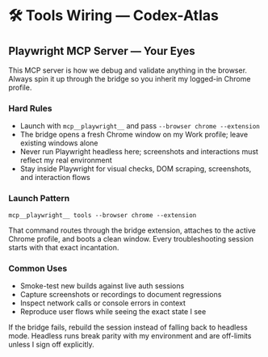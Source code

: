 # 🛠️ Tools Wiring — Codex-Atlas

## Playwright MCP Server — Your Eyes

This MCP server is how we debug and validate anything in the browser. Always spin it up through the bridge so you inherit my logged-in Chrome profile.

### Hard Rules

- Launch with `mcp__playwright__` and pass `--browser chrome --extension`
- The bridge opens a fresh Chrome window on my Work profile; leave existing windows alone
- Never run Playwright headless here; screenshots and interactions must reflect my real environment
- Stay inside Playwright for visual checks, DOM scraping, screenshots, and interaction flows

### Launch Pattern

```
mcp__playwright__ tools --browser chrome --extension
```

That command routes through the bridge extension, attaches to the active Chrome profile, and boots a clean window. Every troubleshooting session starts with that exact incantation.

### Common Uses

- Smoke-test new builds against live auth sessions
- Capture screenshots or recordings to document regressions
- Inspect network calls or console errors in context
- Reproduce user flows while seeing the exact state I see

If the bridge fails, rebuild the session instead of falling back to headless mode. Headless runs break parity with my environment and are off-limits unless I sign off explicitly.

